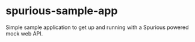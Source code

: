 spurious-sample-app
===================

Simple sample application to get up and running with a Spurious powered mock web API.
